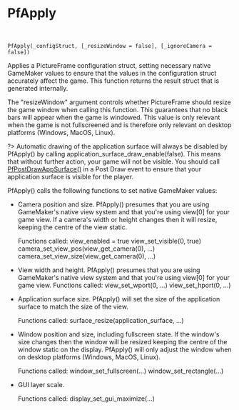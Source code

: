 # PfApply

&nbsp;

	PfApply(_configStruct, [_resizeWindow = false], [_ignoreCamera = false])

 Applies a PictureFrame configuration struct, setting necessary native GameMaker values to ensure that the values in the configuration struct accurately affect the game. This function returns the result struct that is generated internally. 

 The "resizeWindow" argument controls whether PictureFrame should resize the game window when calling this function. This guarantees that no black bars will appear when the game is windowed. This value is only relevant when the game is not fullscreened and is therefore only relevant on desktop platforms (Windows, MacOS, Linux).

?> Automatic drawing of the application surface will always be disabled by PfApply() by calling application_surface_draw_enable(false). This means that without further action, your game will not be visible. You should call [PfPostDrawAppSurface()](PfPostDrawAppSurface) in a Post Draw event to ensure that your application surface is visible for the player.

PfApply() calls the following functions to set native GameMaker values:

* Camera position and size. PfApply() presumes that you are using GameMaker's native view system and that you're using view[0] for your game view. If a camera's width or height changes then it will resize, keeping the centre of the view static.

	Functions called:
		view_enabled = true
		view_set_visible(0, true)
		camera_set_view_pos(view_get_camera(0), ...)
		camera_set_view_size(view_get_camera(0), ...)

* View width and height. PfApply() presumes that you are using GameMaker's native view system and that you're using view[0] for your game view.
	Functions called:
 		view_set_wport(0, ...)
		view_set_hport(0, ...)

* Application surface size. PfApply() will set the size of the application surface to match the size of the view.

	Functions called:
    	surface_resize(application_surface, ...)

* Window position and size, including fullscreen state. If the window's size changes then the window will be resized keeping the centre of the window static on the display. PfApply() will only adjust the window when on desktop platforms (Windows, MacOS, Linux).

	Functions called:
    	window_set_fullscreen(...)
    	window_set_rectangle(...)

* GUI layer scale.

	Functions called:
  		display_set_gui_maximize(...)
